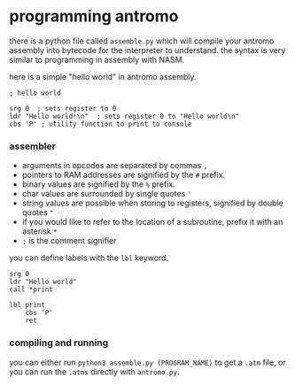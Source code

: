 # programming antromo

there is a python file called `assemble.py` which will compile your antromo assembly into bytecode for the interpreter to understand. the syntax is very similar to programming in assembly with NASM.

here is a simple "hello world" in antromo assembly.

```
; hello world

srg 0  ; sets register to 0
ldr "Hello world!\n"  ; sets register 0 to "Hello world\n"
cbs 'P' ; utility function to print to console
```

### assembler

- arguments in opcodes are separated by commas `,`
- pointers to RAM addresses are signified by the `#` prefix.
- binary values are signified by the `%` prefix.
- char values are surrounded by single quotes `'`
- string values are possible when storing to registers, signified by double quotes `"`
- if you would like to refer to the location of a subroutine, prefix it with an asterisk `*`
- `;` is the comment signifier

you can define labels with the `lbl` keyword.

```
srg 0
ldr "Hello world"
call *print

lbl print
    cbs 'P'
    ret
```

### compiling and running

you can either run `python3 assemble.py (PROGRAM_NAME)` to get a `.atm` file, or you can run the `.atms` directly with `antromo.py`.
